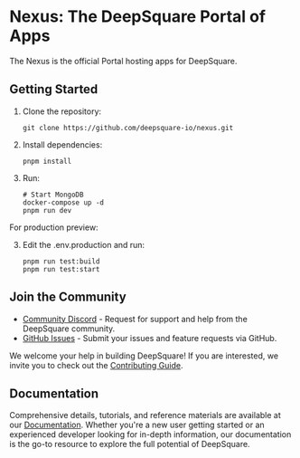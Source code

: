 # Nexus: The DeepSquare Portal of Apps

The Nexus is the official Portal hosting apps for DeepSquare.

## Getting Started

1. Clone the repository:

   ```shell
   git clone https://github.com/deepsquare-io/nexus.git
   ```

2. Install dependencies:

   ```shell
   pnpm install
   ```

3. Run:

   ```shell
   # Start MongoDB
   docker-compose up -d
   pnpm run dev
   ```

For production preview:

3. Edit the .env.production and run:

   ```shell
   pnpm run test:build
   pnpm run test:start
   ```

## Join the Community

- [Community Discord](https://discord.gg/KYWh28BkUE) - Request for support and help from the DeepSquare community.
- [GitHub Issues](https://github.com/deepsquare-io/nexus/issues) - Submit your issues and feature requests via GitHub.

We welcome your help in building DeepSquare! If you are interested, we invite you to check
out the [Contributing Guide](./CONTRIBUTING.md).

## Documentation

Comprehensive details, tutorials, and reference materials are available at our [Documentation](https://docs.deepsquare.run/). Whether you're a new user getting started or an experienced developer looking for in-depth information, our documentation is the go-to resource to explore the full potential of DeepSquare.
